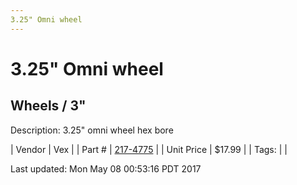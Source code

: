 ```yaml
---
3.25" Omni wheel
---
```


# 3.25" Omni wheel
## Wheels / 3"
Description: 	3.25" omni wheel hex bore 

| Vendor | Vex | 
| Part # | [217-4775](http://www.vexrobotics.com/vexpro/motion/wheels-and-hubs/omni-wheels.html) | 
| Unit Price | $17.99 | 
| Tags: |  | 

Last updated: Mon May 08 00:53:16 PDT 2017